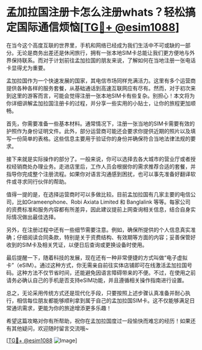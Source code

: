 # 孟加拉国注册卡怎么注册whats？轻松搞定国际通信烦恼[[TG💪+ @esim1088](https://t.me/s/esim1088)]

在当今这个高度互联的世界里，手机和网络已经成为我们生活中不可或缺的一部分。无论是商务出差还是休闲旅行，拥有一张本地SIM卡总能让我们更方便地与外界保持联系。而对于计划前往孟加拉国的朋友来说，了解如何在当地注册一张电话卡显得尤为重要。

孟加拉国作为一个快速发展的国家，其电信市场同样充满活力。这里有多个运营商提供各种各样的服务套餐，从基础通话到高速互联网应有尽有。然而，对于初次来到这里的游客而言，可能会觉得注册一张本地SIM卡有些复杂。别担心！本文将为你详细讲解孟加拉国注册卡的过程，并分享一些实用的小贴士，让你的旅程更加顺畅。

首先，你需要准备一些基本材料。通常情况下，注册一张当地的SIM卡需要有效的护照作为身份证明文件。此外，部分运营商可能还会要求你提供近期的照片以及填写一份简单的表格。这些信息主要用于验证你的身份并确保符合当地法律法规的要求。

接下来就是实际操作的部分了。一般来说，你可以选择去各大城市的营业厅或者授权经销商处办理业务。走进店里后，工作人员会根据你的需求推荐合适的套餐，并指导你完成整个注册流程。如果你对语言沟通感到困扰，也可以事先准备好翻译软件或寻求同行伙伴的帮助。

值得一提的是，在选择运营商时可以多做比较。目前孟加拉国有几家主要的电信公司，比如Grameenphone、Robi Axiata Limited 和 Banglalink 等等。每家公司的资费标准和服务内容都有所差异，因此建议提前上网查询相关信息，结合自身实际情况做出最佳选择。

另外，在注册过程中还有一些细节需要注意。例如，确保所提供的个人信息真实准确；仔细阅读合同条款，特别是关于资费结构、有效期等方面的内容；妥善保管好收到的SIM卡及相关凭证，以便日后查询或更换设备时使用。

最后提醒一下，随着科技的发展，现在还有一种非常便捷的方式叫做“电子虚拟卡”（eSIM）。通过这种方式，你无需亲自前往实体店铺即可在线激活孟加拉国号码。这种方法不仅节省时间，还能避免因语言障碍带来的不便。不过，在使用之前请务必确认自己的手机是否支持eSIM功能，并且遵循相关操作指南进行设置。

总之，无论采用传统方式还是现代化手段，只要按照上述步骤认真准备并耐心执行，相信每位朋友都能够顺利拿到属于自己的孟加拉国SIM卡。这不仅能够满足日常通讯需求，更能为你的旅途增添更多乐趣！

希望这篇攻略对你有所帮助，祝你在孟加拉国度过一段愉快而难忘的经历！如果还有其他疑问，欢迎随时留言交流哦~

[[TG💪+ @esim1088](https://t.me/s/esim1088) ![Image](https://i.postimg.cc/4NQfJmqS/Snipaste-2025-05-13-00-14-12.png)]